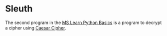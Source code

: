 # Sleuth
The second program in the [MS Learn Python Basics](https://docs.microsoft.com/en-us/learn/paths/python-partnership/) is a program to decrypt a cipher using [Caesar Cipher](https://en.wikipedia.org/wiki/Caesar_cipher).